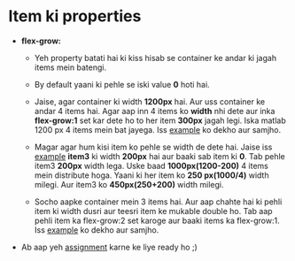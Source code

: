 # Item ki properties

- **flex-grow: <number>**

    - Yeh property batati hai ki kiss hisab se container ke andar ki jagah items mein batengi.

    - By default yaani ki pehle se iski value **0** hoti hai.

    - Jaise, agar container ki width **1200px** hai. Aur uss container ke andar 4 items hai. Agar aap inn 4 items ko **width** nhi dete aur inka **flex-grow:1** set kar dete ho to her item **300px** jagah legi. Iska matlab 1200 px 4 items mein bat jayega. Iss [example](http://codepen.io/navgurukul/pen/ZLgppd) ko dekho aur samjho.

    - Magar agar hum kisi item ko pehle se width de dete hai. Jaise iss [example](http://codepen.io/navgurukul/pen/egqdPp) **item3** ki width **200px** hai aur baaki sab item ki **0**. Tab pehle item3 **200px** width lega. Uske baad **1000px(1200-200)** 4 items mein distribute hoga. Yaani ki her item ko **250 px(1000/4)** width milegi. Aur item3 ko **450px(250+200)** width milegi. 

    - Socho aapke container mein 3 items hai. Aur aap chahte hai ki pehli item ki width dusri aur teesri item ke mukable double ho. Tab aap pehli item ka flex-grow:2 set karoge aur baaki items ka flex-grow:1. Iss [example](http://codepen.io/navgurukul/pen/qReqZp) ko dekho aur samjho.

- Ab aap yeh [assignment](http://codepen.io/navgurukul/full/KaLWvw/) karne ke liye ready ho ;)


